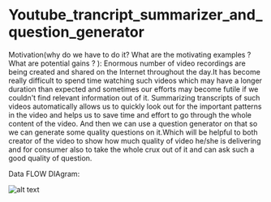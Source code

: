 # Youtube_trancript_summarizer_and_question_generator

Motivation(why do we have to do it? What are the motivating examples ? What are potential gains ? ):
Enormous number of video recordings are being created and shared on the Internet throughout the day.It has become really difficult to spend time watching such videos which may have a longer duration than expected and sometimes our efforts may become futile if we couldn't find relevant information out of it. Summarizing transcripts of such videos automatically allows us to quickly look out for the important patterns in the video and helps us to save time and effort to go through the whole content of the video. And then we can use a question generator on that so we can generate some quality questions on it.Which will be helpful to both creator of the video to show how much quality of video he/she is delivering and for consumer also to take the whole crux out of it and can ask such a good quality of question.


Data FLOW DIAgram:

![alt text](https://drive.google.com/drive/u/2/folders/1yFFGJeSolWoK3bAyUMKAwlCf7cRsWZK4)
